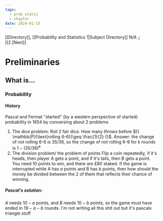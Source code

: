 ```yaml
---
tags:
  - prob_stats1
  - chapter
date: 2024-01-15
---
```

[[Directory]], [[Probability and Statistics 1|Subject Directory]]
N/A ;; [[2.|Next]]
# Preliminaries
## What is...
### Probability
#### History
Pascal and Fermat "started" (by a western perspective of started) probability in 1654 by conversing about 2 problems
1. The dice problem:
Roll 2 fair dice. How many *throws* before ${} \mathbb{P}(\text{rolling 6-6})\geq \frac{1}{2} {}$.
Answer: the change of not rolling 6-6 is ${} 35/36 {}$, so the change of not rolling 6-6 for k rounds is ${} 1-(35 / 36)^{k} {}$
2. The division problem/ the problem of points
Flip a coin repeatedly, if it's heads, then player A gets a point, and if it's tails, then B gets a point. You need 10 points to win, and there are £80 staked. If the game is interrupted while A has ${} a$ points and B has $b$ points, then how should the money be divided between the 2 of them that reflects their chance of winning.

##### Pascal's solution:
$A$ needs ${} 10-a {}$ points, and $B$ needs ${} 10-b {}$ points, so the game must have ended in ${} 19-a-b {}$ rounds. I'm not writing all this shit out but it's pascals triangle stuff
